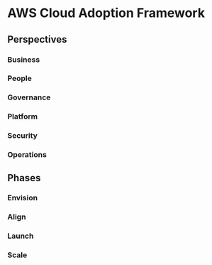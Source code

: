 # AWS Cloud Adoption Framework

## Perspectives

### Business
### People
### Governance
### Platform
### Security
### Operations

## Phases

### Envision
### Align
### Launch
### Scale

